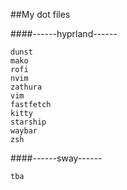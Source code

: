 ##My dot files


####------hyprland------
```
dunst
mako
rofi
nvim
zathura
vim 
fastfetch
kitty
starship
waybar
zsh
```

####------sway------
```
tba
```
